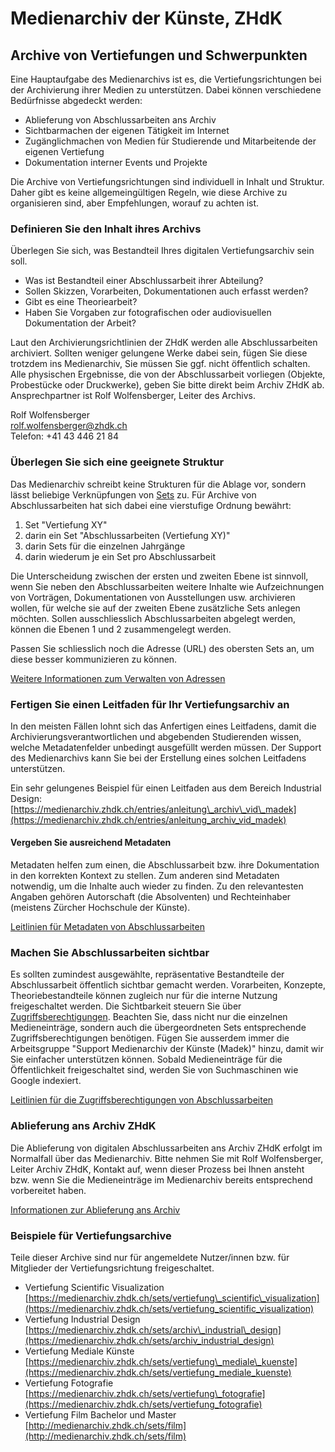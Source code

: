 # Medienarchiv der Künste, ZHdK

## Archive von Vertiefungen und Schwerpunkten

Eine Hauptaufgabe des Medienarchivs ist es, die Vertiefungsrichtungen bei der Archivierung ihrer Medien zu unterstützen. Dabei können verschiedene Bedürfnisse abgedeckt werden:

* Ablieferung von Abschlussarbeiten ans Archiv
* Sichtbarmachen der eigenen Tätigkeit im Internet
* Zugänglichmachen von Medien für Studierende und Mitarbeitende der eigenen Vertiefung
* Dokumentation interner Events und Projekte  

Die Archive von Vertiefungsrichtungen sind individuell in Inhalt und Struktur. Daher gibt es keine allgemeingültigen Regeln, wie diese Archive zu organisieren sind, aber Empfehlungen, worauf zu achten ist.

### Definieren Sie den Inhalt ihres Archivs

Überlegen Sie sich, was Bestandteil Ihres digitalen Vertiefungsarchiv sein soll.

* Was ist Bestandteil einer Abschlussarbeit ihrer Abteilung?
* Sollen Skizzen, Vorarbeiten, Dokumentationen auch erfasst werden?
* Gibt es eine Theoriearbeit?
* Haben Sie Vorgaben zur fotografischen oder audiovisuellen Dokumentation der Arbeit?

Laut den Archivierungsrichtlinien der ZHdK werden alle Abschlussarbeiten archiviert. Sollten weniger gelungene Werke dabei sein, fügen Sie diese trotzdem ins Medienarchiv, Sie müssen Sie ggf. nicht öffentlich schalten. Alle physischen Ergebnisse, die von der Abschlussarbeit vorliegen \(Objekte, Probestücke oder Druckwerke\), geben Sie bitte direkt beim Archiv ZHdK ab. Ansprechpartner ist Rolf Wolfensberger, Leiter des Archivs.

Rolf Wolfensberger  
[rolf.wolfensberger@zhdk.ch](mailto:rolf.wolfensberger@zhdk.ch)  
Telefon: +41 43 446 21 84

### Überlegen Sie sich eine geeignete Struktur

Das Medienarchiv schreibt keine Strukturen für die Ablage vor, sondern lässt beliebige Verknüpfungen von [Sets](/madek/organize.html#arbeiten-mit-sets) zu. Für Archive von Abschlussarbeiten hat sich dabei eine vierstufige Ordnung bewährt:

1. Set "Vertiefung XY"
2. darin ein Set "Abschlussarbeiten \(Vertiefung XY\)"
3. darin Sets für die einzelnen Jahrgänge
4. darin wiederum je ein Set pro Abschlussarbeit

Die Unterscheidung zwischen der ersten und zweiten Ebene ist sinnvoll, wenn Sie neben den Abschlussarbeiten weitere Inhalte wie Aufzeichnungen von Vorträgen, Dokumentationen von Ausstellungen usw. archivieren wollen, für welche sie auf der zweiten Ebene zusätzliche Sets anlegen möchten. Sollen ausschliesslich Abschlussarbeiten abgelegt werden, können die Ebenen 1 und 2 zusammengelegt werden.

Passen Sie schliesslich noch die Adresse \(URL\) des obersten Sets an, um diese besser kommunizieren zu können.

[Weitere Informationen zum Verwalten von Adressen](/madek/organize.html#adressen-verwalten)

### Fertigen Sie einen Leitfaden für Ihr Vertiefungsarchiv an

In den meisten Fällen lohnt sich das Anfertigen eines Leitfadens, damit die Archivierungsverantwortlichen und abgebenden Studierenden wissen, welche Metadatenfelder unbedingt ausgefüllt werden müssen. Der Support des Medienarchivs kann Sie bei der Erstellung eines solchen Leitfadens unterstützen.

Ein sehr gelungenes Beispiel für einen Leitfaden aus dem Bereich Industrial Design: [https://medienarchiv.zhdk.ch/entries/anleitung\_archiv\_vid\_madek](https://medienarchiv.zhdk.ch/entries/anleitung_archiv_vid_madek)

#### Vergeben Sie ausreichend Metadaten

Metadaten helfen zum einen, die Abschlussarbeit bzw. ihre Dokumentation in den korrekten Kontext zu stellen. Zum anderen sind Metadaten notwendig, um die Inhalte auch wieder zu finden. Zu den relevantesten Angaben gehören Autorschaft \(die Absolventen\) und Rechteinhaber \(meistens Zürcher Hochschule der Künste\).

[Leitlinien für Metadaten von Abschlussarbeiten](https://medienarchiv.zhdk.ch/hilfe/zhdk/complementaryworks.html#metadaten)

### Machen Sie Abschlussarbeiten sichtbar

Es sollten zumindest ausgewählte, repräsentative Bestandteile der Abschlussarbeit öffentlich sichtbar gemacht werden. Vorarbeiten, Konzepte, Theoriebestandteile können zugleich nur für die interne Nutzung freigeschaltet werden. Die Sichtbarkeit steuern Sie über [Zugriffsberechtigungen](/madek/mediaentries.html#zugriffsberechtigungen-bearbeiten). Beachten Sie, dass nicht nur die einzelnen Medieneinträge, sondern auch die übergeordneten Sets entsprechende Zugriffsberechtigungen benötigen. Fügen Sie ausserdem immer die Arbeitsgruppe "Support Medienarchiv der Künste \(Madek\)" hinzu, damit wir Sie einfacher unterstützen können. Sobald Medieneinträge für die Öffentlichkeit freigeschaltet sind, werden Sie von Suchmaschinen wie Google indexiert.

[Leitlinien für die Zugriffsberechtigungen von Abschlussarbeiten](/madek/complementaryworks.html#zugriffsberechtigungen)

### Ablieferung ans Archiv ZHdK

Die Ablieferung von digitalen Abschlussarbeiten ans Archiv ZHdK erfolgt im Normalfall über das Medienarchiv. Bitte nehmen Sie mit Rolf Wolfensberger, Leiter Archiv ZHdK, Kontakt auf, wenn dieser Prozess bei Ihnen ansteht bzw. wenn Sie die Medieneinträge im Medienarchiv bereits entsprechend vorbereitet haben.

[Informationen zur Ablieferung ans Archiv](/madek/archive.html)

### Beispiele für Vertiefungsarchive

Teile dieser Archive sind nur für angemeldete Nutzer/innen bzw. für Mitglieder der Vertiefungsrichtung freigeschaltet.

* Vertiefung Scientific Visualization  
  [https://medienarchiv.zhdk.ch/sets/vertiefung\_scientific\_visualization](https://medienarchiv.zhdk.ch/sets/vertiefung_scientific_visualization)  
* Vertiefung Industrial Design  
  [https://medienarchiv.zhdk.ch/sets/archiv\_industrial\_design](https://medienarchiv.zhdk.ch/sets/archiv_industrial_design)  
* Vertiefung Mediale Künste  
  [https://medienarchiv.zhdk.ch/sets/vertiefung\_mediale\_kuenste](https://medienarchiv.zhdk.ch/sets/vertiefung_mediale_kuenste)  
* Vertiefung Fotografie  
  [https://medienarchiv.zhdk.ch/sets/vertiefung\_fotografie](https://medienarchiv.zhdk.ch/sets/vertiefung_fotografie)  
* Vertiefung Film Bachelor und Master  
  [http://medienarchiv.zhdk.ch/sets/film](http://medienarchiv.zhdk.ch/sets/film)



